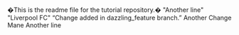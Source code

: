 �This is the readme file for the tutorial repository.�
"Another line"
"Liverpool FC"
“Change added in dazzling_feature branch.”
Another Change
Mane
Another line
